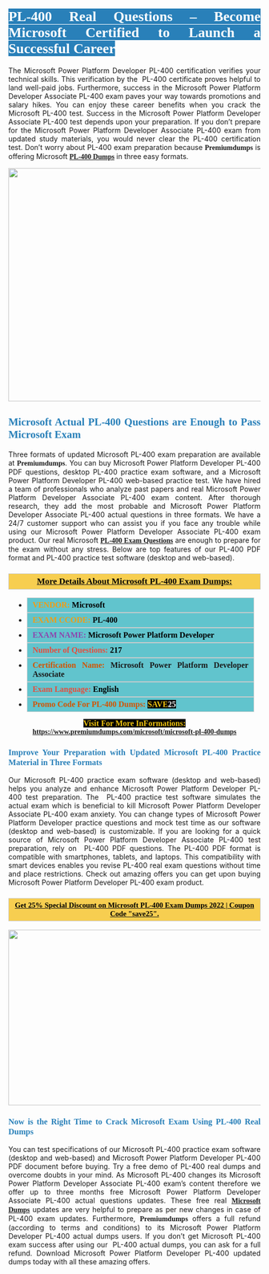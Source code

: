 <h1 style="text-align: justify;"><span style="color:#ffffff;"><span style="font-family:Georgia,serif;"><strong><span style="background-color:#2980b9;">PL-400 Real Questions – Become Microsoft Certified to Launch a Successful Career</span></strong></span></span></h1>

<p style="text-align: justify;">The Microsoft Power Platform Developer PL-400 certification verifies your technical skills. This verification by the  PL-400 certificate proves helpful to land well-paid jobs. Furthermore, success in the Microsoft Power Platform Developer Associate PL-400 exam paves your way towards promotions and salary hikes. You can enjoy these career benefits when you crack the Microsoft PL-400 test. Success in the Microsoft Power Platform Developer Associate PL-400 test depends upon your preparation. If you don’t prepare for the Microsoft Power Platform Developer Associate PL-400 exam from updated study materials, you would never clear the PL-400 certification test. Don’t worry about PL-400 exam preparation because <span style="font-size:14px;"><strong><span style="font-family:Georgia,serif;">Premiumdumps</span></strong></span> is offering Microsoft <span style="font-family:Georgia,serif;"><strong><a href="https://www.premiumdumps.com/microsoft/microsoft-pl-400-dumps">PL-400 Dumps</a></strong></span> in three easy formats.</p>

<p style="text-align: center;"><a href="https://www.premiumdumps.com/microsoft/microsoft-pl-400-dumps"><img alt="" src="https://i.imgur.com/P39uA2n.jpg" style="width: 700px; height: 465px;" /></a></p>

<h2 style="text-align: justify;"><span style="color:#2980b9;"><span style="font-family:Georgia,serif;"><strong>Microsoft Actual PL-400 Questions are Enough to Pass Microsoft Exam</strong></span></span></h2>

<p style="text-align: justify;">Three formats of updated Microsoft PL-400 exam preparation are available at <span style="font-size:14px;"><strong><span style="font-family:Georgia,serif;">Premiumdumps</span></strong></span>. You can buy Microsoft Power Platform Developer PL-400 PDF questions, desktop PL-400 practice exam software, and a Microsoft Power Platform Developer PL-400 web-based practice test. We have hired a team of professionals who analyze past papers and real Microsoft Power Platform Developer Associate PL-400 exam content. After thorough research, they add the most probable and Microsoft Power Platform Developer Associate PL-400 actual questions in three formats. We have a 24/7 customer support who can assist you if you face any trouble while using our Microsoft Power Platform Developer Associate PL-400 exam product. Our real Microsoft <span style="font-family:Georgia,serif;"><strong><a href="https://www.premiumdumps.com/microsoft/microsoft-pl-400-dumps">PL-400 Exam Questions</a></strong></span> are enough to prepare for the exam without any stress. Below are top features of our PL-400 PDF format and PL-400 practice test software (desktop and web-based).</p>

<h3 style="background: #f7ce50; border: 1px solid rgb(204, 204, 204); padding: 5px 10px; text-align: center;"><span style="font-family:Georgia,serif;"><u><u><span style="color:#000000;"><span style="font-size:11pt"><span style="line-height:normal"><b><span style="font-size:13.0pt"><span cambria="">More Details About Microsoft PL-400 Exam Dumps:</span></span></b></span></span></span></u></u></span></h3>

<ul>
	<li style="margin:0cm 10pt">
	<div style="background:#61c4cd; border: 1px solid rgb(204, 204, 204); padding: 5px 10px; text-align: justify;"><span style="font-family:Georgia,serif;"><span style="font-size:11pt"><span style="line-height:normal"><b><span style="font-size:12.0pt"><span new="" roman="" times=""><span style="color:#f39c12;">VENDOR:</span> <span style="color:#000000;">Microsoft</span></span></span></b></span></span></span></div>
	</li>
	<li style="margin:0cm 10pt">
	<div style="background: #61c4cd; border: 1px solid rgb(204, 204, 204); padding: 5px 10px; text-align: justify;"><span style="font-family:Georgia,serif;"><span style="font-size:11pt"><span style="line-height:normal"><b><span style="font-size:12.0pt"><span new="" roman="" times=""><span style="color:#f39c12;">EXAM CCODE:</span> <span style="color:#000000;">PL-400</span></span></span></b></span></span></span></div>
	</li>
	<li style="margin:0cm 10pt">
	<div style="background: #61c4cd; border: 1px solid rgb(204, 204, 204); padding: 5px 10px; text-align: justify;"><span style="font-family:Georgia,serif;"><span style="font-size:11pt"><span style="line-height:normal"><b><span style="font-size:12.0pt"><span new="" roman="" times=""><span style="color:#8e44ad;">EXAM NAME:</span> <span style="color:#000000;">Microsoft Power Platform Developer</span></span></span></b></span></span></span></div>
	</li>
	<li style="margin:0cm 10pt">
	<div style="background: #61c4cd; border: 1px solid rgb(204, 204, 204); padding: 5px 10px;"><span style="font-family:Georgia,serif;"><span style="font-size:11pt"><span style="line-height:normal"><b><span style="font-size:12.0pt"><span new="" roman="" times=""><span style="color:#e74c3c;">Number of Questions:</span><span style="color:#000000;"><span style="color:#f1c40f;"> </span>217</span></span></span></b></span></span></span></div>
	</li>
	<li style="margin:0cm 10pt">
	<div style="background: #61c4cd; border: 1px solid rgb(204, 204, 204); padding: 5px 10px; text-align: justify;"><span style="font-family:Georgia,serif;"><span style="font-size:11pt"><span style="line-height:normal"><b><span style="font-size:12.0pt"><span new="" roman="" times=""><span style="color:#d35400;">Certification Name:</span> Microsoft Power Platform Developer Associate</span></span></b></span></span></span></div>
	</li>
	<li style="margin:0cm 10pt">
	<div style="background: #61c4cd; border: 1px solid rgb(204, 204, 204); padding: 5px 10px; text-align: justify;"><span style="font-family:Georgia,serif;"><span style="font-size:11pt"><span style="line-height:normal"><b><span style="font-size:12.0pt"><span new="" roman="" times=""><span style="color:#e74c3c;">Exam Language:</span> <span style="color:#000000;">English</span></span></span></b></span></span></span></div>
	</li>
	<li style="margin:0cm 10pt">
	<div style="background: #61c4cd; border: 1px solid rgb(204, 204, 204); padding: 5px 10px;"><span style="font-family:Georgia,serif;"><span style="font-size:11pt"><span style="line-height:normal"><b><span style="font-size:12.0pt"><span new="" roman="" times=""><span style="color:#d35400;">Promo Code For PL-400 Dumps:</span><span style="color:#f1c40f;"> <span style="background-color:#000000;">SAVE</span></span><span style="color:#ffffff;"><span style="background-color:#000000;">25</span></span></span></span></b></span></span></span></div>
	</li>
</ul>

<p style="text-align: center;"><span style="font-family:Georgia,serif;"><strong><span style="font-size:16px;"><span style="color:#f1c40f;"><span style="background-color:#000000;">Visit For More InFormations:</span></span></span> <a href="https://www.premiumdumps.com/microsoft/microsoft-pl-400-dumps">https://www.premiumdumps.com/microsoft/microsoft-pl-400-dumps</a></strong></span></p>

<h3 style="text-align: justify;"><span style="color:#2980b9;"><span style="font-family:Georgia,serif;"><strong><strong><strong>Improve Your Preparation with Updated Microsoft PL-400 Practice Material in Three Formats</strong></strong></strong></span></span></h3>

<p style="text-align: justify;">Our Microsoft PL-400 practice exam software (desktop and web-based) helps you analyze and enhance Microsoft Power Platform Developer PL-400 test preparation. The  PL-400 practice test software simulates the actual exam which is beneficial to kill Microsoft Power Platform Developer Associate PL-400 exam anxiety. You can change types of Microsoft Power Platform Developer practice questions and mock test time as our software (desktop and web-based) is customizable. If you are looking for a quick source of Microsoft Power Platform Developer Associate PL-400 test preparation, rely on  PL-400 PDF questions. The PL-400 PDF format is compatible with smartphones, tablets, and laptops. This compatibility with smart devices enables you revise PL-400 real exam questions without time and place restrictions. Check out amazing offers you can get upon buying Microsoft Power Platform Developer PL-400 exam product.</p>

<h3 style="background: rgb(247, 206, 80); border: 1px solid rgb(204, 204, 204); padding: 5px 10px; text-align: center;"><span style="font-family:Georgia,serif;"><u><span style="color:#000000;"><span style="font-size:11pt;"><span style="line-height:normal;"><b><span cambria="">Get 25% Special Discount on Microsoft PL-400 Exam Dumps 2022 | Coupon Code "save25".</span></b></span></span></span></u></span></h3>

<p style="text-align: center;"><strong><a href="https://www.premiumdumps.com/microsoft/microsoft-pl-400-dumps"><img alt="" src="https://i.imgur.com/2KPb8yb.jpeg" style="width: 700px; height: 350px;" /></a></strong></p>

<h3 style="text-align: justify;"><span style="color:#2980b9;"><span style="font-family:Georgia,serif;"><strong><strong><strong>Now is the Right Time to Crack Microsoft Exam Using PL-400 Real Dumps</strong></strong></strong></span></span></h3>

<p style="text-align: justify;">You can test specifications of our Microsoft PL-400 practice exam software (desktop and web-based) and Microsoft Power Platform Developer PL-400 PDF document before buying. Try a free demo of PL-400 real dumps and overcome doubts in your mind. As Microsoft PL-400 changes its Microsoft Power Platform Developer Associate PL-400 exam’s content therefore we offer up to three months free Microsoft Power Platform Developer Associate PL-400 actual questions updates. These free real <span style="font-family:Georgia,serif;"><strong><a href="https://www.premiumdumps.com/microsoft-exam-dumps">Microsoft Dumps</a></strong></span> updates are very helpful to prepare as per new changes in case of PL-400 exam updates. Furthermore, <span style="font-size:14px;"><strong><span style="font-family:Georgia,serif;">Premiumdumps</span></strong></span> offers a full refund (according to terms and conditions) to its Microsoft Power Platform Developer PL-400 actual dumps users. If you don’t get Microsoft PL-400 exam success after using our  PL-400 actual dumps, you can ask for a full refund. Download Microsoft Power Platform Developer PL-400 updated dumps today with all these amazing offers.</p>
